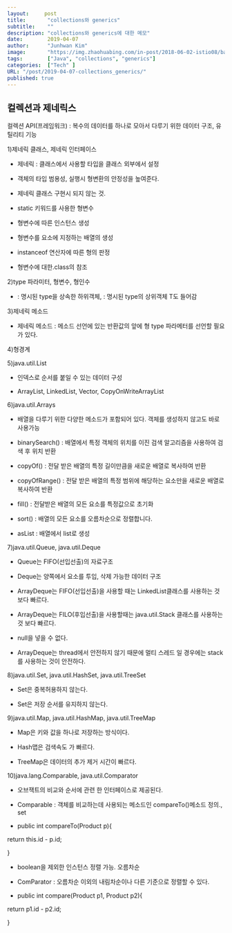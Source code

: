 ```yaml
---
layout:     post
title:       "collections와 generics"
subtitle:    ""
description: "collections와 generics에 대한 메모"
date:        2019-04-07
author:      "Junhwan Kim"
image:       "https://img.zhaohuabing.com/in-post/2018-06-02-istio08/background.jpg"
tags:        ["Java", "collections", "generics"]
categories:  ["Tech" ]
URL: "/post/2019-04-07-collections_generics/"
published: true
---
```


## 컬렉션과 제네릭스

컬렉션 API(프레임워크) : 복수의 데이터를 하나로 모아서 다루기 위한 데이터 구조, 유틸리티 기능

1)제네릭 클래스, 제네릭 인터페이스

- 제네릭 : 클래스에서 사용할 타입을 클래스 외부에서 설정

- 객체의 타입 범용성, 실행시 형변환의 안정성을 높여준다.

- 제네릭 클래스 구현시 되지 않는 것.

- static 키워드를 사용한 형변수

- 형변수에 따른 인스턴스 생성

- 형변수를 요소에 지정하는 배열의 생성

- instanceof 연산자에 따른 형의 판정

- 형변수에 대한.class의 참조

2)type 파라미터, 형변수, 형인수

- <? extends 자료형> : 명시된 type을 상속한 하위객체, <T super 자료형> : 명시된 type의 상위객체 T도 들어감

3)제네릭 메소드

- 제네릭 메소드 : 메소드 선언에 있는 반환값의 앞에 형 type 파라메터를 선언할 필요가 있다.

4)형경계

5)java.util.List

- 인덱스로 순서를 붙일 수 있는 데이터 구성

- ArrayList<E>, LinkedList<E>, Vector<E>, CopyOnWriteArrayList<E>

6)java.util.Arrays

- 배열을 다루기 위한 다양한 메소드가 포함되어 있다. 객체를 생성하지 않고도 바로 사용가능

- binarySearch() : 배열에서 특정 객체의 위치를 이진 검색 알고리즘을 사용하여 검색 후 위치 반환

- copyOf() : 전달 받은 배열의 특정 길이만큼을 새로운 배열로 복사하여 반환

- copyOfRange() : 전달 받은 배열의 특정 범위에 해당하는 요소만을 새로운 배열로 복사하여 반환

- fill() : 전달받은 배열의 모든 요소를 특정값으로 초기화

- sort() : 배열의 모든 요소를 오름차순으로 정렬합니다.

- asList : 배열에서 list로 생성

7)java.util.Queue, java.util.Deque

- Queue는 FIFO(선입선출)의 자료구조

- Deque는 양쪽에서 요소를 투입, 삭제 가능한 데이터 구조

- ArrayDeque<E>는 FIFO(선입선출)을 사용할 때는 LinkedList<E>클래스를 사용하는 것 보다 빠르다.

- ArrayDeque<E>는 FILO(후입선출)을 사용할때는 java.util.Stack<E> 클래스를 사용하는 것 보다 빠르다.

- null을 넣을 수 없다.

- ArrayDeque<E>는 thread에서 안전하지 않기 때문에 멀티 스레드 일 경우에는 stack<E>를 사용하는 것이 안전하다. 

8)java.util.Set, java.util.HashSet, java.util.TreeSet

- Set은 중복허용하지 않는다.

- Set은 저장 순서를 유지하지 않는다.

9)java.util.Map, java.util.HashMap, java.util.TreeMap

- Map은 키와 값을 하나로 저장하는 방식이다.

- Hash맵은 검색속도 가 빠르다.

- TreeMap은 데이터의 추가 제거 시간이 빠르다.

10)java.lang.Comparable, java.util.Comparator

- 오브잭트의 비교와 순서에 관련 한 인터페이스로 제공된다. 

- Comparable<T> : 객체를 비교하는데 사용되는 메소드인 compareTo()메소드 정의., set

- public int compareTo(Product p){

return this.id - p.id;

}

- boolean을 제외한 인스턴스 정렬 가능. 오름차순

- ComParator<T> : 오름차순 이외의 내림차순이나 다른 기준으로 정렬할 수 있다. 

- public int compare(Product p1, Product p2){

return p1.id - p2.id;

}
